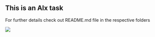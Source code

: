   ## This is an Alx task 

  For further details check out README.md file in the respective folders

  ![](https://s2.studylib.net/store/data/025893912_1-e26f616a2aee533fff3b9e292fd66a35.png)
